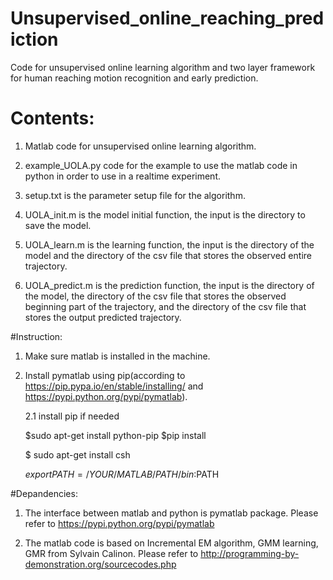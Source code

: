 # Unsupervised_online_reaching_prediction
Code for unsupervised online learning algorithm and two layer framework for human reaching motion recognition and early prediction.

# Contents:
1. Matlab code for unsupervised online learning algorithm.

2. example_UOLA.py code for the example to use the matlab code in python in order to use in a realtime experiment.

3. setup.txt is the parameter setup file for the algorithm.

4. UOLA_init.m is the model initial function, the input is the directory to save the model.

5. UOLA_learn.m is the learning function, the input is the directory of the model and the directory of the csv file that stores the observed entire trajectory.

6. UOLA_predict.m is the prediction function, the input is the directory of the model, the directory of the csv file that stores the observed beginning part of the trajectory, and the directory of the csv file that stores the output predicted trajectory.

#Instruction:
1. Make sure matlab is installed in the machine.

2. Install pymatlab using pip(according to https://pip.pypa.io/en/stable/installing/ and https://pypi.python.org/pypi/pymatlab).

      2.1 install pip if needed
      
      $sudo apt-get install python-pip
      $pip install 

      $ sudo apt-get install csh
  
      $export PATH=/YOUR/MATLAB/PATH/bin:$PATH


#Depandencies:

1. The interface between matlab and python is pymatlab package. Please refer to https://pypi.python.org/pypi/pymatlab

2. The matlab code is based on Incremental EM algorithm, GMM learning, GMR from Sylvain Calinon. Please refer to http://programming-by-demonstration.org/sourcecodes.php
  

